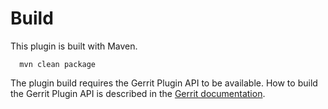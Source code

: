 Build
=====

This plugin is built with Maven.

```
  mvn clean package
```

The plugin build requires the Gerrit Plugin API to be available.
How to build the Gerrit Plugin API is described in the [Gerrit
documentation](../../../Documentation/dev-buck.html#_extension_and_plugin_api_jar_files).
